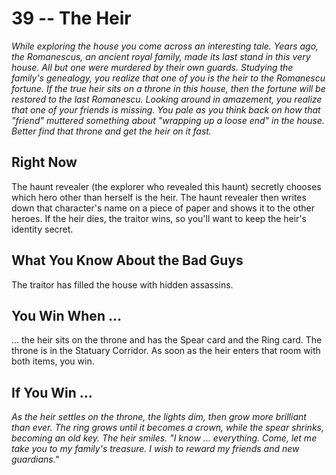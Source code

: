 # 39 -- The Heir

_While exploring the house you come across an interesting tale. Years ago, the Romanescus, an ancient royal family, made its last stand in this very house. All but one were murdered by their own guards._
_Studying the family's genealogy, you realize that one of you is the heir to the Romanescu fortune. If the true heir sits on a throne in this house, then the fortune will be restored to the last Romanescu._
_Looking around in amazement, you realize that one of your friends is missing. You pale as you think back on how that "friend" muttered something about "wrapping up a loose end" in the house._
_Better find that throne and get the heir on it fast._

## Right Now

The haunt revealer (the explorer who revealed this haunt) secretly chooses which hero other than herself is the heir. The haunt revealer then writes down that character's name on a piece of paper and shows it to the other heroes. If the heir dies, the traitor wins, so you'll want to keep the heir's identity secret.

## What You Know About the Bad Guys

The traitor has filled the house with hidden assassins.

## You Win When ...

... the heir sits on the throne and has the Spear card and the Ring card. The throne is in the Statuary Corridor. As soon as the heir enters that room with both items, you win.

## If You Win ...

_As the heir settles on the throne, the lights dim, then grow more brilliant than ever. The ring grows until it becomes a crown, while the spear shrinks, becoming an old key. The heir smiles. "I know ... everything. Come, let me take you to my family's treasure. I wish to reward my friends and new guardians."_